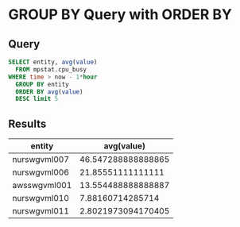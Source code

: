 # GROUP BY Query with ORDER BY

## Query

```sql
SELECT entity, avg(value) 
  FROM mpstat.cpu_busy 
WHERE time > now - 1*hour 
  GROUP BY entity 
  ORDER BY avg(value) 
  DESC limit 5
```

## Results

| entity       | avg(value)         | 
|--------------|--------------------| 
| nurswgvml007 | 46.547288888888865 | 
| nurswgvml006 | 21.85551111111111  | 
| awsswgvml001 | 13.554488888888887 | 
| nurswgvml010 | 7.88160714285714   | 
| nurswgvml011 | 2.8021973094170405 | 
